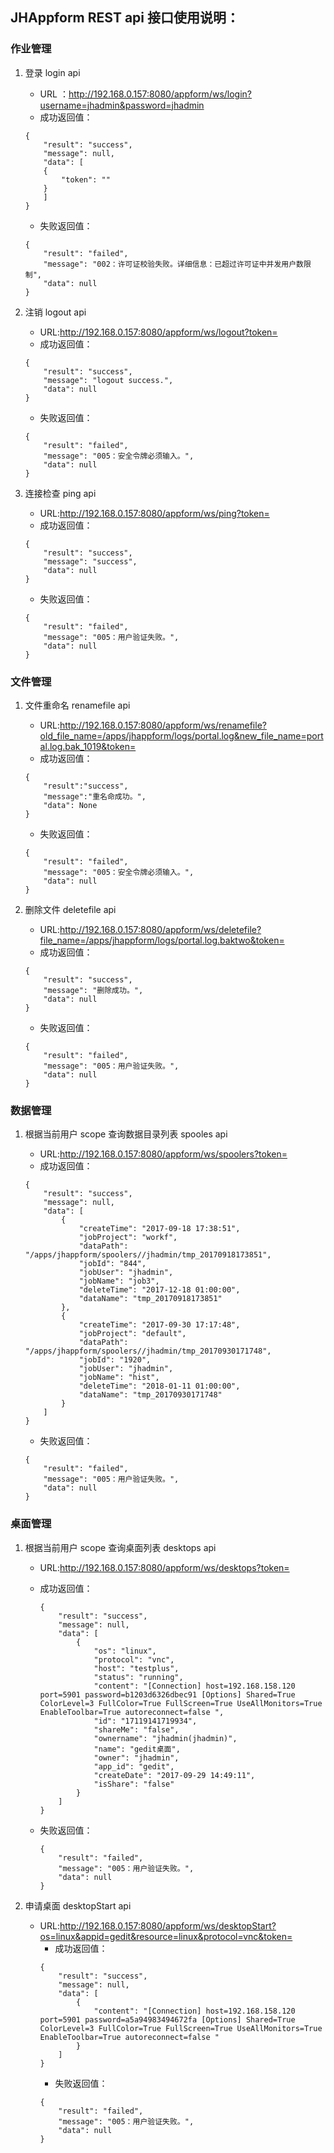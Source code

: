 ## JHAppform REST api 接口使用说明：

###  作业管理

1. 登录 login api

	- URL ：http://192.168.0.157:8080/appform/ws/login?username=jhadmin&password=jhadmin
	- 成功返回值：

	```
	{
	    "result": "success",
	    "message": null,
	    "data": [
		{
		    "token": ""
		}
	    ]
	}
	```
	- 失败返回值：
	```
	{
	    "result": "failed",
	    "message": "002：许可证校验失败。详细信息：已超过许可证中并发用户数限制",
	    "data": null
	}
	```
2. 注销 logout api

	- URL:http://192.168.0.157:8080/appform/ws/logout?token=
	- 成功返回值：
	```
	{
	    "result": "success",
	    "message": "logout success.",
	    "data": null
	}
	```	
	- 失败返回值：
	```
	{
	    "result": "failed",
	    "message": "005：安全令牌必须输入。",
	    "data": null
	}
	```
3. 连接检查 ping api

	- URL:http://192.168.0.157:8080/appform/ws/ping?token=
	- 成功返回值：
	```
	{
	    "result": "success",
	    "message": "success",
	    "data": null
	}
	```
	- 失败返回值：
	```
	{
	    "result": "failed",
	    "message": "005：用户验证失败。",
	    "data": null
	}
	```
### 文件管理

1. 文件重命名 renamefile api

	- URL:http://192.168.0.157:8080/appform/ws/renamefile?old_file_name=/apps/jhappform/logs/portal.log&new_file_name=portal.log.bak_1019&token=
	- 成功返回值：
	```
	{
	    "result":"success",
	    "message":"重名命成功。",
	    "data": None
	}
	```	
	- 失败返回值：
	```
	{
	    "result": "failed",
	    "message": "005：安全令牌必须输入。",
	    "data": null
	}
	```
2. 删除文件 deletefile api

	- URL:http://192.168.0.157:8080/appform/ws/deletefile?file_name=/apps/jhappform/logs/portal.log.baktwo&token=
	- 成功返回值：
	```
	{
	    "result": "success",
	    "message": "删除成功。",
	    "data": null
	}
	```	
	- 失败返回值：
	```
	{
	    "result": "failed",
	    "message": "005：用户验证失败。",
	    "data": null
	}
	```

### 数据管理

1. 根据当前用户 scope 查询数据目录列表 spooles api

	- URL:http://192.168.0.157:8080/appform/ws/spoolers?token=
	- 成功返回值：
	```
	{
	    "result": "success",
	    "message": null,
	    "data": [
	        {
	            "createTime": "2017-09-18 17:38:51",
	            "jobProject": "workf",
	            "dataPath": "/apps/jhappform/spoolers//jhadmin/tmp_20170918173851",
	            "jobId": "844",
	            "jobUser": "jhadmin",
	            "jobName": "job3",
	            "deleteTime": "2017-12-18 01:00:00",
	            "dataName": "tmp_20170918173851"
	        },
	        {
	            "createTime": "2017-09-30 17:17:48",
	            "jobProject": "default",
	            "dataPath": "/apps/jhappform/spoolers//jhadmin/tmp_20170930171748",
	            "jobId": "1920",
	            "jobUser": "jhadmin",
	            "jobName": "hist",
	            "deleteTime": "2018-01-11 01:00:00",
	            "dataName": "tmp_20170930171748"
	        }
	    ]
	}
	```	
	- 失败返回值：

	```
	{
	    "result": "failed",
	    "message": "005：用户验证失败。",
	    "data": null
	}
	```


### 桌面管理

1. 根据当前用户 scope 查询桌面列表 desktops api

	- URL:http://192.168.0.157:8080/appform/ws/desktops?token=

	- 成功返回值：
		```
		{
		    "result": "success",
		    "message": null,
		    "data": [
		        {
		            "os": "linux",
		            "protocol": "vnc",
		            "host": "testplus",
		            "status": "running",
		            "content": "[Connection] host=192.168.158.120 port=5901 password=b1203d6326dbec91 [Options] Shared=True ColorLevel=3 FullColor=True FullScreen=True UseAllMonitors=True EnableToolbar=True autoreconnect=false ",
		            "id": "17119141719934",
		            "shareMe": "false",
		            "ownername": "jhadmin(jhadmin)",
		            "name": "gedit桌面",
		            "owner": "jhadmin",
		            "app_id": "gedit",
		            "createDate": "2017-09-29 14:49:11",
		            "isShare": "false"
		        }
		    ]
		}
		```
	- 失败返回值：
		```
		{
		    "result": "failed",
		    "message": "005：用户验证失败。",
		    "data": null
		}
		```
2. 申请桌面 desktopStart api

	- URL:http://192.168.0.157:8080/appform/ws/desktopStart?os=linux&appid=gedit&resource=linux&protocol=vnc&token=
		- 成功返回值：
		```
		{
		    "result": "success",
		    "message": null,
		    "data": [
		        {
		            "content": "[Connection] host=192.168.158.120 port=5901 password=a5a94983494672fa [Options] Shared=True ColorLevel=3 FullColor=True FullScreen=True UseAllMonitors=True EnableToolbar=True autoreconnect=false "
		        }
		    ]
		}
		```	
		- 失败返回值：
		```
		{
		    "result": "failed",
		    "message": "005：用户验证失败。",
		    "data": null
		}
		```


